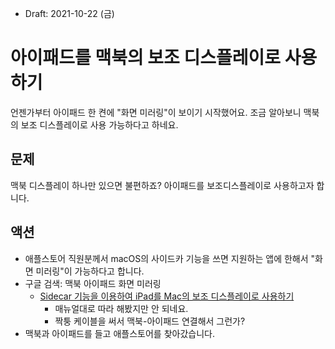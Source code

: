 * Draft: 2021-10-22 (금)

# 아이패드를 맥북의 보조 디스플레이로 사용하기
언젠가부터 아이패드 한 켠에 "화면 미러링"이 보이기 시작했어요. 조금 알아보니 맥북의 보조 디스플레이로 사용 가능하다고 하네요. 

## 문제
맥북 디스플레이 하나만 있으면 불편하죠? 아이패드를 보조디스플레이로 사용하고자 합니다.

## 액션
* 애플스토어 직원분께서 macOS의 사이드카 기능을 쓰면 지원하는 앱에 한해서 "화면 미러링"이 가능하다고 합니다.
* 구글 검색: 맥북 아이패드 화면 미러링
  * [Sidecar 기능을 이용하여 iPad를 Mac의 보조 디스플레이로 사용하기](https://support.apple.com/ko-kr/HT210380)
    * 매뉴얼대로 따라 해봤지만 안 되네요.
    * 짝퉁 케이블을 써서 맥북-아이패드 연결해서 그런가?
* 맥북과 아이패드를 들고 애플스토어를 찾아갔습니다.
